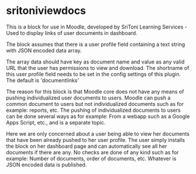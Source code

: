 # sritoniviewdocs
This is a block for use in Moodle, developed by SriToni Learning Services - Used to display links of user documents in dashboard.

The block assumes that there is a user profile field containing a text string with JSON encoded data array.

The array data should have key as document name and value as any valid URL that the user has permissions to view and download.
The shortname of this user profile field needs to be set in the config settings of this plugin. The default is 'documentlinks'

The reason for this block is that Moodle core does not have any means of pushing individualized user documents to users.
Moodle can push a common document to users but not individualized documents such as for example: reports, etc.
The pushing of individualized documents to users can be done several ways as for example: From a webapp such as a Google Apps Script, etc., and is a separate topic.

Here we are only concerned about a user being able to view her documents that have been already pushed to her user profile.
The user simply installs the block on her dashboard page and can automatically see all her documents if there are any.
No checks are done of any kind such as for example: Number of documents, order of documents, etc.
Whatever is JSON encoded data is published.

